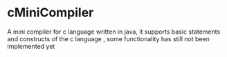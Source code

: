 # cMiniCompiler
A mini compiler for c language written in java, it supports basic statements and constructs of the c language , some functionality has still not been implemented yet
